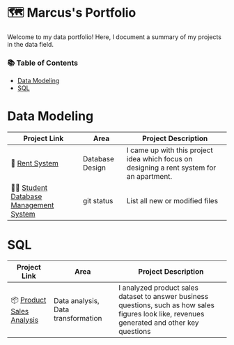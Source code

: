 # 🗺️ Marcus's Portfolio
Welcome to my data portfolio! Here, I document a summary of my projects in the data field.

### 📚 Table of Contents

- [Data Modeling](#data-modeling)
- [SQL](#sql)

# Data Modeling

| Project Link | Area |  Project Description |
| --- | --- | --- |
| 🏬 [Rent System](https://github.com/marcusasar/Sql_data_models) | Database Design | I came up with this project idea which focus on designing a rent system for an apartment. |
| 🧑‍🎓 [Student Database Management System](https://github.com/marcusasar/Sql_data_models) | git status | List all new or modified files |


# SQL

| Project Link | Area |  Project Description |
| --- | --- | --- |
| 📦 [Product Sales Analysis](https://github.com/marcusasar/SQL_Product_Case_Study/blob/main/Product_Sales_Case_Study.md) | Data analysis, Data transformation | I analyzed product sales dataset to answer business questions, such as how sales figures look like, revenues generated and other key questions |








